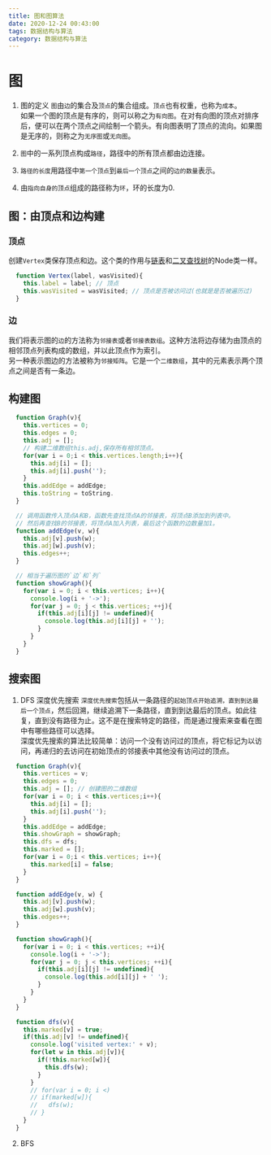 ```yaml
---
title: 图和图算法
date: 2020-12-24 00:43:00
tags: 数据结构与算法
category: 数据结构与算法
---
```


# 图
1. 图的定义
`图`由`边`的集合及`顶点`的集合组成。`顶点`也有权重，也称为`成本`。  
如果一个图的顶点是有序的，则可以称之为`有向图`。在对有向图的顶点对排序后，便可以在两个顶点之间绘制一个箭头。有向图表明了顶点的流向。如果图是无序的，则称之为`无序图`或`无向图`。

2. `图`中的一系列顶点构成`路径`，路径中的所有顶点都由边连接。

3. `路径的长度`用路径中`第一个顶点`到`最后一个顶点`之间的`边的数量`表示。

4. 由`指向自身的顶点`组成的路径称为`环`，环的长度为0.


## 图：由顶点和边构建

### 顶点
创建`Vertex`类保存顶点和边。这个类的作用与[链表](http://www.kelinghong.com/2020/12/11/linkedlist/)和[二叉查找树](http://www.kelinghong.com/2020/12/20/BST/)的Node类一样。
``` js
  function Vertex(label, wasVisited){
    this.label = label; // 顶点
    this.wasVisited = wasVisited; // 顶点是否被访问过(也就是是否被遍历过)
  }
```

### 边
我们将表示图的`边`的方法称为`邻接表`或者`邻接表数组`。这种方法将边存储为由顶点的相邻顶点列表构成的数组，并以此顶点作为索引。  
另一种表示图边的方法被称为`邻接矩阵`。它是一个`二维数组`，其中的元素表示两个顶点之间是否有一条边。  

## 构建图
``` js
  function Graph(v){
    this.vertices = 0;
    this.edges = 0;
    this.adj = [];
    // 构建二维数组this.adj,保存所有相邻顶点。
    for(var i = 0;i < this.vertices.length;i++){
      this.adj[i] = [];
      this.adj[i].push('');
    }
    this.addEdge = addEdge;
    this.toString = toString.
  }

  // 调用函数传入顶点A和B，函数先查找顶点A的邻接表，将顶点B添加到列表中。
  // 然后再查找B的邻接表，将顶点A加入列表，最后这个函数的边数量加1。
  function addEdge(v, w){
    this.adj[v].push(w);
    this.adj[w].push(v);
    this.edges++;
  }

  // 相当于遍历图的`边`和`列`
  function showGraph(){
    for(var i = 0; i < this.vertices; i++){
      console.log(i + '->');
      for(var j = 0; j < this.vertices; ++j){
        if(this.adj[i][j] != undefined){
          console.log(this.adj[i][j] + '');
        }
      }
    }
  }
```

## 搜索图

1. DFS 深度优先搜索
`深度优先搜索`包括从一条路径的`起始顶点开始追溯，直到到达最后一个顶点`，然后回溯，继续追溯下一条路径，直到到达最后的顶点。如此往复，直到没有路径为止。这不是在搜索特定的路径，而是通过搜索来查看在图中有哪些路径可以选择。  
深度优先搜索的算法比较简单：访问一个没有访问过的顶点，将它标记为以访问，再递归的去访问在初始顶点的邻接表中其他没有访问过的顶点。

``` js
  function Graph(v){
    this.vertices = v;
    this.edges = 0;
    this.adj = []; // 创建图的二维数组
    for(var i = 0; i < this.vertices;i++){
      this.adj[i] = [];
      this.adj[i].push('');
    }
    this.addEdge = addEdge;
    this.showGraph = showGraph;
    this.dfs = dfs;
    this.marked = [];
    for(var i = 0;i < this.vertices; i++){
      this.marked[i] = false;
    }
  }

  function addEdge(v, w) {
    this.adj[v].push(w);
    this.adj[w].push(v);
    this.edges++;
  }

  function showGraph(){
    for(var i = 0; i < this.vertices; ++i){
      console.log(i + '->');
      for(var j = 0; j < this.vertices; ++i){
        if(this.adj[i][j] != undefined){
          console.log(this.add[i][j] + ' ');
        }
      }
    }
  }

  function dfs(v){
    this.marked[v] = true;
    if(this.adj[v] != undefined){
      console.log('visited vertex:' + v);
      for(let w in this.adj[v]){
        if(!this.marked[w]){
          this.dfs(w);
        }
      }
      // for(var i = 0; i <)
      // if(marked[w]){
      //   dfs(w);
      // }
    }
  }

```
2. BFS




